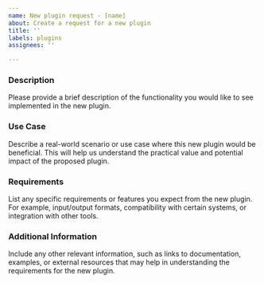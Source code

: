 ```yaml
---
name: New plugin request - [name]
about: Create a request for a new plugin
title: ''
labels: plugins
assignees: ''

---
```


### Description
Please provide a brief description of the functionality you would like to see implemented in the new plugin.

### Use Case
Describe a real-world scenario or use case where this new plugin would be beneficial. This will help us understand the practical value and potential impact of the proposed plugin.

### Requirements
List any specific requirements or features you expect from the new plugin. For example, input/output formats, compatibility with certain systems, or integration with other tools.

### Additional Information
Include any other relevant information, such as links to documentation, examples, or external resources that may help in understanding the requirements for the new plugin.
